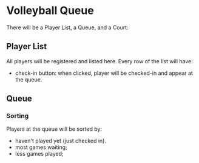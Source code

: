 # Volleyball Queue

There will be a Player List, a Queue, and a Court:

## Player List

All players will be registered and listed here. Every row of the list will have:

- check-in button: when clicked, player will be checked-in and appear at the queue.

## Queue

### Sorting

Players at the queue will be sorted by:

- haven't played yet (just checked in).
- most games waiting;
- less games played;

